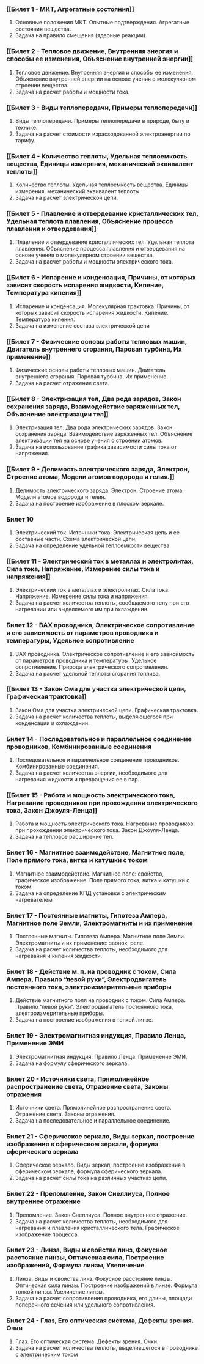 ### [[Билет 1 - МКТ, Агрегатные состояния]]
1. Основные положения МКТ. Опытные подтверждения. Агрегатные состояния вещества.
2. Задача на правило смещения (ядерные реакции).
### [[Билет 2 - Тепловое движение, Внутренняя энергия и способы ее изменения, Объяснение внутренней энергии]]
1. Тепловое движение. Внутренняя энергия и способы ее изменения. Объяснение
внутренней энергии на основе учения о молекулярном строении вещества.
2. Задача на расчет работы и мощности тока.
### [[Билет 3 - Виды теплопередачи, Примеры теплопередачи]]
1. Виды теплопередачи. Примеры теплопередачи в природе, быту и технике.
2. Задача на расчет стоимости израсходованной электроэнергии по тарифу.
### [[Билет 4 - Количество теплоты, Удельная теплоемкость вещества, Единицы измерения, механический эквивалент теплоты]]
1. Количество теплоты. Удельная теплоемкость вещества. Единицы измерения, механический эквивалент теплоты.
2. Задача на расчет электрической цепи.
### [[Билет 5 - Плавление и отвердевание кристаллических тел, Удельная теплота плавления, Объяснение процесса плавления и отвердевания]]
1. Плавление и отвердевание кристаллических тел. Удельная теплота плавления.
Объяснение процесса плавления и отвердевания на основе учения о молекулярном строении вещества.
2. Задача на расчет работы и мощности электрического тока.

### [[Билет 6 - Испарение и конденсация, Причины, от которых зависит скорость испарения жидкости, Кипение, Температура кипения]]
1. Испарение и конденсация. Молекулярная трактовка. Причины, от которых зависит скорость испарения жидкости. Кипение. Температура кипения. 
2. Задача на изменение состава электрической цепи

### [[Билет 7 - Физические основы работы тепловых машин, Двигатель внутреннего сгорания, Паровая турбина, Их применение]]
1. Физические основы работы тепловых машин. Двигатель внутреннего сгорания. Паровая турбина. Их применение. 
2. Задача на расчет отражение света. 
### [[Билет 8 - Электризация тел, Два рода зарядов, Закон сохранения заряда, Взаимодействие заряженных тел, Объяснение электризации тел]]
1. Электризация тел. Два рода электрических зарядов. Закон сохранения заряда. Взаимодействие заряженных тел. Объяснение электризации тел на основе учения о строении атомов. 
2. Задача на использование графика зависимости силы тока от напряжения.

### [[Билет 9 - Делимость электрического заряда, Электрон, Строение атома, Модели атомов водорода и гелия.]]
1. Делимость электрического заряда. Электрон. Строение атома. Модели атомов водорода и гелия. 
2. Задача на построение изображение в плоском зеркале.

### Билет 10
1. Электрический ток. Источники тока. Электрическая цепь и ее составные части. Схема электрической цепи. 
2. Задача на определение удельной теплоемкости вещества. 

### [[Билет 11 - Электрический ток в металлах и электролитах, Сила тока, Напряжение, Измерение силы тока и напряжения]]
1. Электрический ток в металлах и электролитах. Сила тока. Напряжение. Измерение силы тока и напряжения. 
2. Задача на расчет количества теплоты, сообщаемого телу при его нагревании или выделяемого им при охлаждении. 
### Билет 12 - ВАХ проводника, Электрическое сопротивление и его зависимость от параметров проводника и температуры, Удельное сопротивление
1. ВАХ проводника. Электрическое сопротивление и его зависимость от параметров проводника и температуры. Удельное сопротивление. Природа электрического сопротивления. 
2. Задача на расчет удельной теплоты сгорания топлива.
### [[Билет 13 -  Закон Ома для участка электрической цепи, Графическая трактовка]]
1. Закон Ома для участка электрической цепи. Графическая трактовка. 
2. Задача на расчет количества теплоты, выделяющегося при конденсации и охлаждении.
### Билет 14 - Последовательное и параллельное соединение проводников, Комбинированные соединения
1. Последовательное и параллельное соединение проводников. Комбинированные соединения. 
2. Задача на расчет количества энергии, необходимого для нагревания жидкости и превращения ее в пар. 
### [[Билет 15 - Работа и мощность электрического тока, Нагревание проводников при прохождении электрического тока, Закон Джоуля-Ленца]]
  
1. Работа и мощность электрического тока. Нагревание проводников при прохождении электрического тока. Закон Джоуля-Ленца.
2. Задача на тепловое расширение тел.

### Билет 16 - Магнитное взаимодействие, Магнитное поле, Поле прямого тока, витка и катушки с током
1. Магнитное взаимодействие. Магнитное поле: свойство, графическое изображение. Поле прямого тока, витка и катушки с током. 
2. Задача на определение КПД установки с электрическим нагревателем

### Билет 17 - Постоянные магниты, Гипотеза Ампера, Магнитное поле Земли, Электромагниты и их применение
1. Постоянные магниты. Гипотеза Ампера. Магнитное поле Земли. Электромагниты и их применение: звонок, реле.
2. Задача на расчет количества теплоты, необходимого для нагревания и кипения жидкости.

### Билет 18 - Действие м. п. на проводник с током, Сила Ампера, Правило “левой руки”, Электродвигатель постоянного тока, электроизмерительные приборы
1. Действие магнитного поля на проводник с током. Сила Ампера. Правило “левой руки”. Электродвигатель постоянного тока, электроизмерительные приборы. 
2. Задача на построение изображения в тонкой линзе. 

### Билет 19 - Электромагнитная индукция, Правило Ленца, Применение ЭМИ
1. Электромагнитная индукция. Правило Ленца. Применение ЭМИ. 
2. Задача на формулу сферического зеркала.

### Билет 20 - Источники света, Прямолинейное распространение света, Отражение света, Законы отражения
1. Источники света. Прямолинейное распространение света. Отражение света. Законы отражения. 
2. Задача на последовательное и параллельное соединение. 

### Билет 21 -  Сферическое зеркало, Виды зеркал, построение изображения в сферическом зеркале, формула сферического зеркала
1. Сферическое зеркало. Виды зеркал, построение изображения в сферическом зеркале, формула сферического зеркала. 
2. Задача на расчет силы тока на различных участках цепи. 

### Билет 22 - Преломление, Закон Снеллиуса, Полное внутреннее отражение
1. Преломление. Закон Снеллиуса. Полное внутреннее отражение. 
2. Задача на расчет количества теплоты, необходимого для нагревания и плавления кристаллического тела. Графическое изображение процесса. 
### Билет 23 - Линза, Виды и свойства линз, Фокусное расстояние линзы, Оптическая сила, Построение изображений, Формула линзы, Увеличение
1. Линза. Виды и свойства линз. Фокусное расстояние линзы. Оптическая сила линзы. Построение изображений в линзе. Формула тонкой линзы. Увеличение линзы. 
2. Задача на расчет сопротивления проводника, его длины, площади поперечного сечения или удельного сопротивления. 
### Билет 24 - Глаз, Его оптическая система, Дефекты зрения. Очки
1. Глаз. Его оптическая система. Дефекты зрения. Очки. 
2. Задача на расчет количества теплоты, выделившегося в проводнике с электрическим током